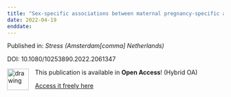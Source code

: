 ```yaml
---
title: "Sex-specific associations between maternal pregnancy-specific anxiety and newborn amygdalar volumes - preliminary findings from the FinnBrain Birth Cohort Study."
date: 2022-04-19
enddate:
---
```


Published in: *Stress (Amsterdam[comma] Netherlands)*

DOI: 10.1080/10253890.2022.2061347

<img src="https://upload.wikimedia.org/wikipedia/commons/thumb/7/77/Open_Access_logo_PLoS_transparent.svg/800px-Open_Access_logo_PLoS_transparent.svg.png" alt="drawing" width="50" align="left"/> &nbsp;&nbsp;&nbsp;This publication is available in **Open Access**! (Hybrid OA)

&nbsp;&nbsp;&nbsp;[Access it freely here](https://www.tandfonline.com/doi/pdf/10.1080/10253890.2022.2061347?needAccess=true
)


